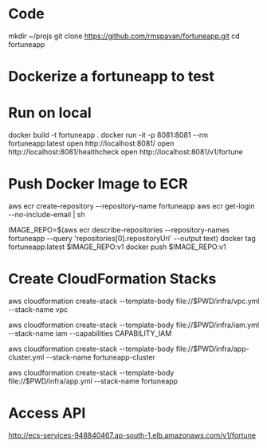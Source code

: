 # Code

mkdir ~/projs
git clone https://github.com/rmspavan/fortuneapp.git 
cd fortuneapp

# Dockerize a fortuneapp to test
# Run on local
docker build -t fortuneapp .
docker run -it -p 8081:8081 --rm fortuneapp:latest
open http://localhost:8081/
open http://localhost:8081/healthcheck
open http://localhost:8081/v1/fortune


# Push Docker Image to ECR

aws ecr create-repository --repository-name fortuneapp
aws ecr get-login --no-include-email | sh

IMAGE_REPO=$(aws ecr describe-repositories --repository-names fortuneapp --query 'repositories[0].repositoryUri' --output text)
docker tag fortuneapp:latest $IMAGE_REPO:v1
docker push $IMAGE_REPO:v1

# Create CloudFormation Stacks
aws cloudformation create-stack --template-body file://$PWD/infra/vpc.yml --stack-name vpc

aws cloudformation create-stack --template-body file://$PWD/infra/iam.yml --stack-name iam --capabilities CAPABILITY_IAM

aws cloudformation create-stack --template-body file://$PWD/infra/app-cluster.yml --stack-name fortuneapp-cluster

aws cloudformation create-stack --template-body file://$PWD/infra/app.yml --stack-name fortuneapp

# Access API
http://ecs-services-948840467.ap-south-1.elb.amazonaws.com/v1/fortune
